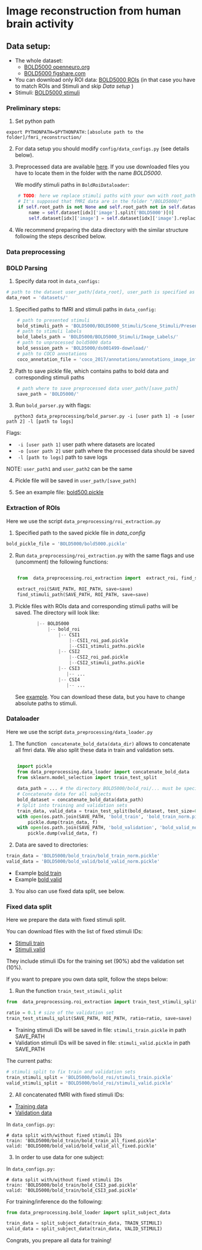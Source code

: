 # Image reconstruction from human brain activity 

## Data setup:

* The whole dataset: 
  - [BOLD5000 openneuro.org](https://openneuro.org/datasets/ds001499/versions/1.3.0)
  - [BOLD5000 figshare.com](https://figshare.com/articles/dataset/BOLD5000/6459449)
* You can download only ROI data: [BOLD5000 ROIs](https://ndownloader.figshare.com/files/12965447) (in that case you have to match ROIs and Stimuli and skip *Data setup* )
* Stimuli: [BOLD5000 stimuli](https://www.dropbox.com/s/5ie18t4rjjvsl47/BOLD5000_Stimuli.zip?dl=1)

### Preliminary steps:

1. Set python path
```
export PYTHONPATH=$PYTHONPATH:[absolute path to the folder]/fmri_reconstruction/
```
2. For data setup you should modify ```config/data_configs.py``` (see details below).

3. Preprocessed data are available [here](https://drive.google.com/drive/folders/1yftoRrlOOb1INTxs2Jcq5bMKICI5VwQ5?usp=sharing). 
   If you use downloaded files you have to locate them in the folder with the name *BOLD5000*. 
   
    We modify stimuli paths in `BoldRoiDataloader`:
   ```python
    # TODO: here we replace stimuli paths with your own with root_path
    # It's supposed that fMRI data are in the folder "/BOLD5000/"
    if self.root_path is not None and self.root_path not in self.dataset[idx]['image']:
        name = self.dataset[idx]['image'].split('BOLD5000')[0]
        self.dataset[idx]['image'] = self.dataset[idx]['image'].replace(name, self.root_path)
    ```

4. We recommend preparing the data directory with the similar structure following the steps described below. 
  
### Data preprocessing

### BOLD Parsing

1. Specify data root in ```data_configs:```
```python
# path to the dataset user_path/[data_root], user_path is specified as arguments
data_root = 'datasets/'
```
1. Specified paths to fMRI and stimuli paths in ```data_config:```
   
```python
    # path to presented stimuli
    bold_stimuli_path = 'BOLD5000/BOLD5000_Stimuli/Scene_Stimuli/Presented_Stimuli/'
    # path to stimuli labels
    bold_labels_path = 'BOLD5000/BOLD5000_Stimuli/Image_Labels/'
    # path to unprocessed bold5000 data
    bold_session_path = 'BOLD5000/ds001499-download/'
    # path to COCO annotations
    coco_annotation_file = 'coco_2017/annotations/annotations_image_info_test2017/image_info_test2017.json'

```
2. Path to save pickle file, which contains paths to bold data and corresponding stimuli paths

```python
    # path where to save preprocessed data user_path/[save_path]
    save_path = 'BOLD5000/'
```
3. Run  ```bold_parser.py``` with flags:

```
   python3 data_preprocessing/bold_parser.py -i [user path 1] -o [user path 2] -l [path to logs]
```
  Flags:
  * ``` -i [user path 1]``` user path where datasets are located 
  * ``` -o [user path 2]``` user path where the processed data should be saved 
  * ``` -l [path to logs]``` path to save logs
   
NOTE: ```user_path1``` and ```user_path2``` can be the same

4. Pickle file will be saved in ```user_path/[save_path]```

5. See an example file: [bold500.pickle](https://drive.google.com/file/d/1L_a4pjeUUh8NlD2bgiSCpNAj5MviKzEJ/view?usp=sharing)


### Extraction of ROIs 

Here we use the script ```data_preprocessing/roi_extraction.py```

1. Specified path to the saved pickle file in *data_config*

```python
bold_pickle_file = 'BOLD5000/bold5000.pickle'
```

2. Run ```data_preprocessing/roi_extraction.py``` with the same flags and use (uncomment) the following functions:

```python
    
    from  data_preprocessing.roi_extraction import  extract_roi, find_stimuli_path

    extract_roi(SAVE_PATH, ROI_PATH, save=save)
    find_stimuli_path(SAVE_PATH, ROI_PATH, save=save)
```

3. Pickle files with ROIs data and corresponding stimuli paths will be saved. The directory will look like:
   
    ```python
            |-- BOLD5000
                |-- bold_roi
                    |-- CSI1
                        |--CSI1_roi_pad.pickle
                        |--CSI1_stimuli_paths.pickle 
                    |-- CSI2
                        |--CSI2_roi_pad.pickle
                        |--CSI2_stimuli_paths.pickle
                    |-- CSI3
                       |-- ...
                    |-- CSI4
                       |-- ...
    ```
   See [example](https://drive.google.com/drive/folders/1NPXDvj12O0pD2YCxHraprLtCrSPxnAhT?usp=sharing). 
   You can download these data, but you have to change absolute paths to stimuli.

### Dataloader

Here we use the script ```data_preprocessing/data_loader.py```

1. The function ``` concatenate_bold_data(data_dir)``` allows to concatenate all fmri data. 
   We also split these data in train and validation sets.

```python

    import pickle
    from data_preprocessing.data_loader import concatenate_bold_data
    from sklearn.model_selection import train_test_split
    
    data_path = ... # the directory BOLD5000/bold_roi/... must be specified
    # Concatenate data for all subjects
    bold_dataset = concatenate_bold_data(data_path)
    # Split into training and validation sets
    train_data, valid_data = train_test_split(bold_dataset, test_size=0.2, random_state=12345)
    with open(os.path.join(SAVE_PATH, 'bold_train', 'bold_train_norm.pickle'), 'wb') as f:
        pickle.dump(train_data, f)
    with open(os.path.join(SAVE_PATH, 'bold_validation', 'bold_valid_norm.pickle'), 'wb') as f:
        pickle.dump(valid_data, f)
```
2.  Data are saved to directories:
   
   ```python
   train_data = 'BOLD5000/bold_train/bold_train_norm.pickle'
   valid_data = 'BOLD5000/bold_valid/bold_valid_norm.pickle'
   ```
   * Example [bold train](https://drive.google.com/file/d/1FXth92p9gI1dGI8-c-P032psIB_VU6ZL/view?usp=sharing)
   * Example [bold valid](https://drive.google.com/file/d/1p7_i8M9tWc8B3wc6YzBtWhkzh2yjzJdk/view?usp=sharing)
   
3. You also can use fixed data split, see below.


### Fixed data split

Here we prepare the data with fixed stimuli split. 

You can download files with the list of fixed stimuli IDs:

* [Stimuli train](https://drive.google.com/file/d/1COGYwtJvZnQlA23bKULsrmh_nosr6a8C/view?usp=sharing)
* [Stimuli valid](https://drive.google.com/file/d/1hBb79RQ64RnnQSiqy9Bb_6TTXnKgozLa/view?usp=sharing)

They include stimuli IDs for the training set (90%) abd the validation set (10%).

If you want to prepare you own data split, follow the steps below:

1. Run the function ```train_test_stimuli_split```

```python
from  data_preprocessing.roi_extraction import train_test_stimuli_split

ratio = 0.1 # size of the validation set
train_test_stimuli_split(SAVE_PATH, ROI_PATH, ratio=ratio, save=save)
```
   
* Training stimuli IDs will be saved in file: ```stimuli_train.pickle``` in path SAVE_PATH
* Validation stimuli IDs will be saved in file: ```stimuli_valid.pickle``` in path SAVE_PATH

The current paths:
```python
# stimuli split to fix train and validation sets
train_stimuli_split = 'BOLD5000/bold_roi/stimuli_train.pickle'
valid_stimuli_split = 'BOLD5000/bold_roi/stimuli_valid.pickle'
```

2. All concatenated fMRI with fixed stimuli IDs:

* [Training data](https://drive.google.com/file/d/1Zohf2I-ZHsY8f-NdLJl9oSmxfzylHVpS/view?usp=sharing)
* [Validation data](https://drive.google.com/file/d/1nkJ9OwJ3kR1wDS2BBBQg1mnzbsG_S-Rn/view?usp=sharing)

In ```data_configs.py:```
```
# data split with/without fixed stimuli IDs
train: 'BOLD5000/bold_train/bold_train_all_fixed.pickle'
valid: 'BOLD5000/bold_valid/bold_valid_all_fixed.pickle'
```

3. In order to use data for one subject:

In ```data_configs.py:```
```
# data split with/without fixed stimuli IDs
train: 'BOLD5000/bold_train/bold_CSI3_pad.pickle'
valid: 'BOLD5000/bold_train/bold_CSI3_pad.pickle'
```

For training/inference do the following:

```python
from data_preprocessing.bold_loader import split_subject_data

train_data = split_subject_data(train_data, TRAIN_STIMULI)
valid_data = split_subject_data(train_data, VALID_STIMULI)
```

Congrats, you prepare all data for training!

